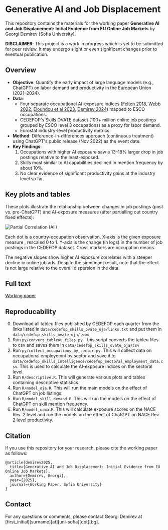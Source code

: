 # Generative AI and Job Displacement

This repository contains the materials for the working paper **Generative AI and Job Displacement: Initial Evidence from EU Online Job Markets** by Georgi Demirev (Sofia University).

**DISCLAIMER**: This project is a work in progress which is yet to be submitted for peer review. It may undergo slight or even significant changes prior to eventual publication.

## Overview

- **Objective**: Quantify the early impact of large language models (e.g., ChatGPT) on labor demand and productivity in the European Union (2021–2024).
- **Data**:
  - Four separate occupational AI-exposure indices ([Felten 2018](https://github.com/AIOE-Data/AIOE), [Webb 2022](https://www.notion.so/michaelwebb/Data-for-The-Impact-of-Artificial-Intelligence-on-the-Labor-Market-3b52b281505a48b8be107d11d8d0c363), [Eloundou et al 2023](https://github.com/openai/GPTs-are-GPTs/), [Demirev 2024](https://github.com/demirev/ai-products)) mapped to ESCO occupations.
  - CEDEFOP's Skills OVATE dataset (100+ million online job postings grouped by ESCO level 3 occupations) as a proxy for labor demand.
  - Eurostat industry-level productivity metrics.
- **Method**: Difference-in-differences approach (continuous treatment) using ChatGPT's public release (Nov 2022) as the event date.
- **Key Findings**:
  1. Occupations with higher AI exposure saw a 13–18% larger drop in job postings relative to the least-exposed.
  2. Skills most similar to AI capabilities declined in mention frequency by about 10%.
  3. No clear evidence of significant productivity gains at the industry level so far.

## Key plots and tables

These plots illustrate the relationship between changes in job postings (post vs. pre-ChatGPT) and AI-exposure measures (after partialling out country fixed effects):

![Partial Correlation (All)](results/plots/partial_plots_all.svg)

Each dot is a country-occupation observation. X-axis is the given exposure measure , rescaled 0 to 1. Y-axis is the change (in logs) in the number of job postings in the CEDEFOP dataset. Cross markers are occupation means. 

The negative slopes show higher AI exposure correlates with a steeper decline in online job ads. Despite the significant result, note that the effect is not large relative to the overall dispersion in the data.

## Full text

[Working paper](working_paper.pdf)

## Reproducability

0. Download all tableu files published by CEDEFOP each quarter from the links listed in `data/cedefop_skills_ovate_oja/links.txt` and put them in `data/cedefop_skills_ovate_oja/twbx`
1. Run `py/convert_tableau_files.py` - this script converts the tableu files to csv and saves them in `data/cedefop_skills_ovate_oja/csv`
2. Run `py/collect_occupations_by_sector.py`. This will collect data on occupational employemnt by sector and save it to `data/cedefop_skills_intelligence/cedefop_sectoral_employment_data.csv`. This is used to calculate the AI-exposure indices on the sectoral level.
3. Run `R/descriptive.R`. This will generate various plots and tables containing descriptive statistics.
4. Run `R/model_oja.R`. This will run the main models on the effect of ChatGPT on job listings.
5. Run `R/model_skill_demand.R`. This will run the models on the effect of ChatGPT on skill mention frequency.
6. Run `R/model_nama.R`. This will calculate exposure scores on the NACE Rev. 2 level and run the models on the effect of ChatGPT on NACE Rev. 2 level productivity.


## Citation

If you use this repository for your research, please cite the working paper as follows:

```
@article{demirev2025,
  title={Generative AI and Job Displacement: Initial Evidence from EU Online Job Markets},
  author={Demirev, Georgi},
  year={2025},
  journal={Working Paper, Sofia University}
}
```

## Contact

For any questions or comments, please contact Georgi Demirev at \[first_initial\]\[surname\]\[at\]\[uni-sofia\]\[dot\]\[bg].
